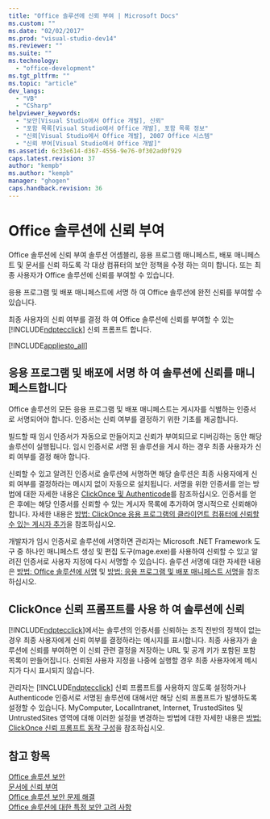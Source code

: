 ```yaml
---
title: "Office 솔루션에 신뢰 부여 | Microsoft Docs"
ms.custom: ""
ms.date: "02/02/2017"
ms.prod: "visual-studio-dev14"
ms.reviewer: ""
ms.suite: ""
ms.technology: 
  - "office-development"
ms.tgt_pltfrm: ""
ms.topic: "article"
dev_langs: 
  - "VB"
  - "CSharp"
helpviewer_keywords: 
  - "보안[Visual Studio에서 Office 개발], 신뢰"
  - "포함 목록[Visual Studio에서 Office 개발], 포함 목록 정보"
  - "신뢰[Visual Studio에서 Office 개발], 2007 Office 시스템"
  - "신뢰 부여[Visual Studio에서 Office 개발]"
ms.assetid: 6c33e614-d367-4556-9e76-0f302ad0f929
caps.latest.revision: 37
author: "kempb"
ms.author: "kempb"
manager: "ghogen"
caps.handback.revision: 36
---
```

# Office 솔루션에 신뢰 부여
  Office 솔루션에 신뢰 부여 솔루션 어셈블리, 응용 프로그램 매니페스트, 배포 매니페스트 및 문서를 신뢰 하도록 각 대상 컴퓨터의 보안 정책을 수정 하는 의미 합니다.  또는 최종 사용자가 Office 솔루션에 신뢰를 부여할 수 있습니다.  
  
 응용 프로그램 및 배포 매니페스트에 서명 하 여 Office 솔루션에 완전 신뢰를 부여할 수 있습니다.  
  
 최종 사용자의 신뢰 여부를 결정 하 여 Office 솔루션에 신뢰를 부여할 수 있는 [!INCLUDE[ndptecclick](../vsto/includes/ndptecclick-md.md)] 신뢰 프롬프트 합니다.  
  
 [!INCLUDE[appliesto_all](../vsto/includes/appliesto-all-md.md)]  
  
##  <a name="Signing"></a> 응용 프로그램 및 배포에 서명 하 여 솔루션에 신뢰를 매니페스트합니다  
 Office 솔루션의 모든 응용 프로그램 및 배포 매니페스트는 게시자를 식별하는 인증서로 서명되어야 합니다.  인증서는 신뢰 여부를 결정하기 위한 기초를 제공합니다.  
  
 빌드할 때 임시 인증서가 자동으로 만들어지고 신뢰가 부여되므로 디버깅하는 동안 해당 솔루션이 실행됩니다.  임시 인증서로 서명 된 솔루션을 게시 하는 경우 최종 사용자가 신뢰 여부를 결정 해야 합니다.  
  
 신뢰할 수 있고 알려진 인증서로 솔루션에 서명하면 해당 솔루션은 최종 사용자에게 신뢰 여부를 결정하라는 메시지 없이 자동으로 설치됩니다.  서명을 위한 인증서를 얻는 방법에 대한 자세한 내용은 [ClickOnce 및 Authenticode](../deployment/clickonce-and-authenticode.md)를 참조하십시오.  인증서를 얻은 후에는 해당 인증서를 신뢰할 수 있는 게시자 목록에 추가하여 명시적으로 신뢰해야 합니다.  자세한 내용은 [방법: ClickOnce 응용 프로그램의 클라이언트 컴퓨터에 신뢰할 수 있는 게시자 추가](~/deployment/how-to-add-a-trusted-publisher-to-a-client-computer-for-clickonce-applications.md)을 참조하십시오.  
  
 개발자가 임시 인증서로 솔루션에 서명하면 관리자는 Microsoft .NET Framework 도구 중 하나인 매니페스트 생성 및 편집 도구\(mage.exe\)를 사용하여 신뢰할 수 있고 알려진 인증서로 사용자 지정에 다시 서명할 수 있습니다.  솔루션 서명에 대한 자세한 내용은 [방법: Office 솔루션에 서명](../vsto/how-to-sign-office-solutions.md) 및 [방법: 응용 프로그램 및 배포 매니페스트 서명](~/ide/how-to-sign-application-and-deployment-manifests.md)을 참조하십시오.  
  
##  <a name="TrustPrompt"></a> ClickOnce 신뢰 프롬프트를 사용 하 여 솔루션에 신뢰  
 [!INCLUDE[ndptecclick](../vsto/includes/ndptecclick-md.md)]에서는 솔루션의 인증서를 신뢰하는 조직 전반의 정책이 없는 경우 최종 사용자에게 신뢰 여부를 결정하라는 메시지를 표시합니다.  최종 사용자가 솔루션에 신뢰를 부여하면 이 신뢰 관련 결정을 저장하는 URL 및 공개 키가 포함된 포함 목록이 만들어집니다.  신뢰된 사용자 지정을 나중에 실행할 경우 최종 사용자에게 메시지가 다시 표시되지 않습니다.  
  
 관리자는 [!INCLUDE[ndptecclick](../vsto/includes/ndptecclick-md.md)] 신뢰 프롬프트를 사용하지 않도록 설정하거나 Authenticode 인증서로 서명된 솔루션에 대해서만 해당 신뢰 프롬프트가 발생하도록 설정할 수 있습니다.  MyComputer, LocalIntranet, Internet, TrustedSites 및 UntrustedSites 영역에 대해 이러한 설정을 변경하는 방법에 대한 자세한 내용은 [방법: ClickOnce 신뢰 프롬프트 동작 구성](~/deployment/how-to-configure-the-clickonce-trust-prompt-behavior.md)을 참조하십시오.  
  
## 참고 항목  
 [Office 솔루션 보안](../vsto/securing-office-solutions.md)   
 [문서에 신뢰 부여](../vsto/granting-trust-to-documents.md)   
 [Office 솔루션 보안 문제 해결](../vsto/troubleshooting-office-solution-security.md)   
 [Office 솔루션에 대한 특정 보안 고려 사항](../vsto/specific-security-considerations-for-office-solutions.md)  
  
  